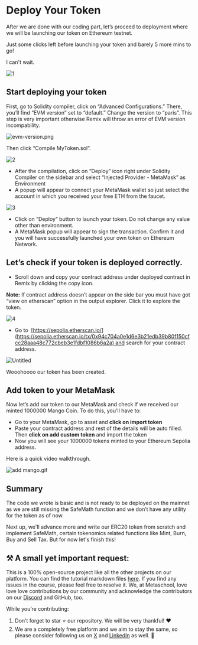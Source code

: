 # Deploy Your Token

After we are done with our coding part, let’s proceed to deployment where we will be launching our token on Ethereum testnet.

Just some clicks left before launching your token and barely 5 more mins to go!

I can't wait.

![1](https://metaschool.s3-ap-southeast-1.amazonaws.com/images/jkvUefzgtXpVjbR2QhdaNrrB1yGd3wcAWmk5zVqk.gif)

## Start deploying your token

First, go to Solidity compiler, click on “Advanced Configurations.” There, you’ll find “EVM version” set to “default.” Change the version to “paris”. This step is very important otherwise Remix will throw an error of EVM version incompability.
    
![evm-version.png](https://github.com/0xmetaschool/Learning-Projects/blob/main/assests_for_all/How%20to%20create%20your%20own%20token%20on%20Binance/Deploying%20Your%20Token/evm-version.png?raw=true)

Then click “Compile MyToken.sol”.

![2](https://lh3.googleusercontent.com/xMtkmczQ9EK3_hneY9HaJpH1JRQ6GHEJVRiC1nJ6_yLawh-eLxM0MqfbRagfvKrlHYv7-wJQEagU699TLjB9aEIKTwnLu06MEAX4dVZKeXdeCwF8_kGUeeCF4ctc_pTnAveHAj5iaa-Ku9Z3u7L1GoRIaDWxE7Gk_T37GBL_GUOlaUV9okZIlzULJKL2Nha2MQhZ2w)

- After the compilation, click on “Deploy” icon right under Solidity Compiler on the sidebar and select “Injected Provider - MetaMask” as Environment
- A popup will appear to connect your MetaMask wallet so just select the account in which you received your free ETH from the faucet.

![3](https://lh4.googleusercontent.com/LkRT6IcAzY0ZedMtBkP-4bKheWccHX-ShOzpGuc85vbzLwZJpC8vxXpR0nX6He3WYnDvrhg-zgMxRGyZrCfE4_cEL1BdXV7jOXqefxIjh1X-wzzeySJBP2HJkTm_RC926AKl20v2SqgVSuCeUDHazDVuh1U1N3WFMapnoNAKAS3zOCWIX9MRw6CWL-4Q1kMnmRtedw)

- Click on “Deploy” button to launch your token. Do not change any value other than environment.
- A MetaMask popup will appear to sign the transaction. Confirm it and you will have successfully launched your own token on Ethereum Network.

## Let’s check if your token is deployed correctly.

- Scroll down and copy your contract address under deployed contract in Remix by clicking the copy icon.

**Note:** If contract address doesn’t appear on the side bar you must have got “view on etherscan” option in the output explorer. Click it to explore the token.

![4](https://lh4.googleusercontent.com/_NocjxWeiFh8xjyDicKo-ZE2JmIUxHQiSdDKlOX7ymnCbxPk9jkY6QA8ICAUpANAUy8XPC_b8zgY7MWFU0FBTcfYHoJuVDWJDmw3AnSkxiu649RSbPtWuUrg7Bo3LVtOqAxKVaGmtPxiQmzGd1gaHz4hIdYc99Sc05uTZIjDIeNivBoOM2G55Vio_v5NyJKqKDkq_g)

- Go to  [https://sepolia.etherscan.io/](https://sepolia.etherscan.io/tx/0x94c704a0e1d6e3b21edb39b80f150cfcc28aaa48c772cbeb3e1fdbf1086b6a2a) and search for your contract address.

![Untitled](https://github.com/0xmetaschool/Learning-Projects/blob/main/assests_for_all/Create%20your%20own%20Ethereum%20token%20in%20just%2030%20mins/Deploy%20Your%20Token/Untitled.png?raw=true)

Wooohoooo our token has been created.

## Add token to your MetaMask

Now let’s add our token to our MetaMask and check if we received our minted 1000000 Mango Coin. To do this, you'll have to:

- Go to your MetaMask, go to asset and **click on import token**
- Paste your contract address and rest of the details will be auto filled. Then **click on add custom token** and import the token
- Now you will see your 1000000 tokens minted to your Ethereum Sepolia address.

Here is a quick video walkthrough.

![add mango.gif](https://github.com/0xmetaschool/Learning-Projects/blob/main/assests_for_all/Create%20your%20own%20Ethereum%20token%20in%20just%2030%20mins/Deploy%20Your%20Token/add_mango.gif?raw=true)

## Summary

The code we wrote is basic and is not ready to be deployed on the mainnet as we are still missing the SafeMath function and we don’t have any utility for the token as of now.

Next up, we'll advance more and write our ERC20 token from scratch and implement SafeMath, certain tokenomics related functions like Mint, Burn, Buy and Sell Tax. But for now let's finish this!


## ⚒️ A small yet important request:

This is a 100% open-source project like all the other projects on our platform. You can find the tutorial markdown files [here](https://github.com/0xmetaschool/Learning-Projects/tree/main/Create%20your%20own%20Ethereum%20token%20in%20just%2030%20mins). If you find any issues in the course, please feel free to resolve it. We, at Metaschool, love love love contributions by our community and acknowledge the contributors on our [Discord](https://discord.com/invite/vbVMUwXWgc) and GitHub, too.

While you’re contributing:

1. Don’t forget to star ⭐️ our repository. We will be very thankful! ❤️
2. We are a completely free platform and we aim to stay the same, so please consider following us on [X](https://bit.ly/eth-token-course-twitter) and [LinkedIn](https://bit.ly/eth-token-linkedin) as well. 🫶
